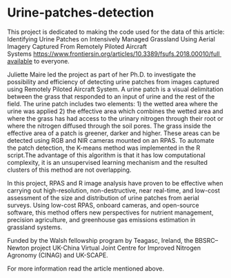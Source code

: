 # Urine-patches-detection
This project is dedicated to making the code used for the data of this article: Identifying Urine Patches on Intensively Managed Grassland Using Aerial Imagery Captured From Remotely Piloted Aircraft Systems https://www.frontiersin.org/articles/10.3389/fsufs.2018.00010/full available to everyone.

Juliette Maire led the project as part of her Ph.D. to investigate the possibility and efficiency of detecting urine patches from images captured using Remotely Piloted Aircraft System. A urine patch is a visual delimitation between the grass that responded to an input of urine and the rest of the field. The urine patch includes two elements: 1) the wetted area where the urine was applied 2) the effective area which combines the wetted area and where the grass has had access to the urinary nitrogen through their root or where the nitrogen diffused through the soil pores. The grass inside the effective area of a patch is greener, darker and higher. These areas can be detected using RGB and NIR cameras mounted on an RPAS. To automate the patch detection, the K-means method was implemented in the R script.The advantage of this algorithm is that it has low computational complexity, it is an unsupervised learning mechanism and the resulted clusters of this method are not overlapping.

In this project, RPAS and R image analysis have proven to be effective when carrying out high-resolution, non-destructive, near real-time, and low-cost assessment of the size and distribution of urine patches from aerial surveys. Using low-cost RPAS, onboard cameras, and open-source software, this method offers new perspectives for nutrient management, precision agriculture, and greenhouse gas emissions estimation in grassland systems.

Funded by the Walsh fellowship program by Teagasc, Ireland, the BBSRC–Newton project UK-China Virtual Joint Centre for Improved Nitrogen Agronomy (CINAG) and UK-SCAPE.

For more information read the article mentioned above.

